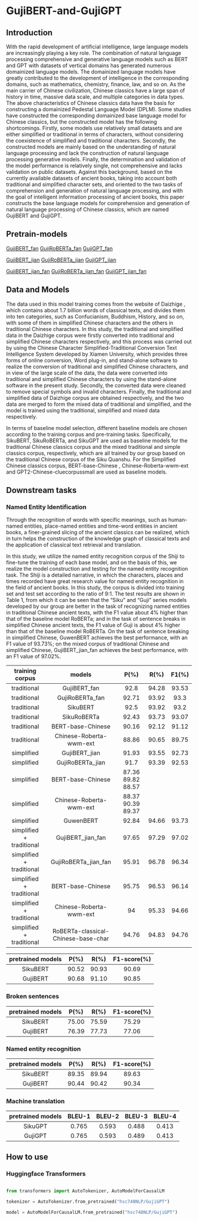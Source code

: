 # GujiBERT-and-GujiGPT
## Introduction
With the rapid development of artificial intelligence, large language models are increasingly playing a key role. The combination of natural language processing comprehensive and generative language models such as BERT and GPT with datasets of vertical domains has generated numerous domainized language models. The domainized language models have greatly contributed to the development of intelligence in the corresponding domains, such as mathematics, chemistry, finance, law, and so on. As the main carrier of Chinese civilization, Chinese classics have a large span of history in time, massive data scale, and multiple categories in data types. The above characteristics of Chinese classics data have the basis for constructing a domainized Pedestal Language Model (DPLM). Some studies have constructed the corresponding domainized base language model for Chinese classics, but the constructed model has the following shortcomings. Firstly, some models use relatively small datasets and are either simplified or traditional in terms of characters, without considering the coexistence of simplified and traditional characters. Secondly, the constructed models are mainly based on the understanding of natural language processing and lack the construction of natural language processing generative models. Finally, the determination and validation of the model performance is relatively single, not comprehensive and lacks validation on public datasets. Against this background, based on the currently available datasets of ancient books, taking into account both traditional and simplified character sets, and oriented to the two tasks of comprehension and generation of natural language processing, and with the goal of intelligent information processing of ancient books, this paper constructs the base language models for comprehension and generation of natural language processing of Chinese classics, which are named GujiBERT and GujiGPT.

## Pretrain-models
[GujiBERT_fan](https://huggingface.co/hsc748NLP/GujiBERT_fan)
[GujiRoBERTa_fan](https://huggingface.co/hsc748NLP/GujiRoBERTa_fan)
[GujiGPT_fan](https://huggingface.co/hsc748NLP/GujiGPT_fan)

[GujiBERT_jian](https://huggingface.co/hsc748NLP/GujiBERT_jian)
[GujiRoBERTa_jian](https://huggingface.co/hsc748NLP/GujiRoBERTa_jian)
[GujiGPT_jian](https://huggingface.co/hsc748NLP/GujiGPT_jian)

[GujiBERT_jian_fan](https://huggingface.co/hsc748NLP/GujiBERT_jian_fan)
[GujiRoBERTa_jian_fan](https://huggingface.co/hsc748NLP/GujiRoBERTa_jian_fan)
[GujiGPT_jian_fan](https://huggingface.co/hsc748NLP/GujiGPT_jian_fan)

## Data and Models
The data used in this model training comes from the website of Daizhige , which contains about 1.7 billion words of classical texts, and divides them into ten categories, such as Confucianism, Buddhism, History, and so on, with some of them in simplified Chinese characters and the others in traditional Chinese characters. In this study, the traditional and simplified data in the Daizhige corpus were firstly converted into traditional and simplified Chinese characters respectively, and this process was carried out by using the Chinese Character Simplified-Traditional Conversion Text Intelligence System  developed by Xiamen University, which provides three forms of online conversion, Word plug-in, and stand-alone software to realize the conversion of traditional and simplified Chinese characters, and in view of the large scale of the data, the data were converted into traditional and simplified Chinese characters by using the stand-alone software in the present study. Secondly, the converted data were cleaned to remove special symbols and invalid characters. Finally, the traditional and simplified data of Daizhige corpus are obtained respectively, and the two data are merged to form the mixed data of traditional and simplified, and the model is trained using the traditional, simplified and mixed data respectively.

In terms of baseline model selection, different baseline models are chosen according to the training corpus and pre-training tasks. Specifically, SikuBERT, SikuRoBERTa, and SikuGPT are used as baseline models for the traditional Chinese classics corpus and the mixed traditional and simple classics corpus, respectively, which are all trained by our group based on the traditional Chinese corpus of the Siku Quanshu. For the Simplified Chinese classics corpus, BERT-base-Chinese , Chinese-Roberta-wwm-ext  and GPT2-Chinese-cluecorpussmall  are used as baseline models.


## Downstream tasks
### Named Entity Identification
Through the recognition of words with specific meanings, such as human-named entities, place-named entities and time-word entities in ancient books, a finer-grained slicing of the ancient classics can be realized, which in turn helps the construction of the knowledge graph of classical texts and the application of classical text retrieval and translation.

In this study, we utilize the named entity recognition corpus of the Shiji to fine-tune the training of each base model, and on the basis of this, we realize the model construction and testing for the named entity recognition task. The Shiji is a detailed narrative, in which the characters, places and times recorded have great research value for named entity recognition in the field of ancient books. In this study, the corpus is divided into training set and test set according to the ratio of 9:1. The test results are shown in Table 1, from which it can be seen that the “Siku” and “Guji” series models developed by our group are better in the task of recognizing named entities in traditional Chinese ancient texts, with the F1 value about 4% higher than that of the baseline model RoBERTa; and in the task of sentence breaks in simplified Chinese ancient texts, the F1 value of Guji is about 4% higher than that of the baseline model RoBERTa. On the task of sentence breaking in simplified Chinese, GuwenBERT achieves the best performance, with an F1 value of 93.73%; on the mixed corpus of traditional Chinese and simplified Chinese, GujiBERT_jian_fan achieves the best performance, with an F1 value of 97.02%.

| training corpus | models | P(%) | R(%) | F1(%) |
| :----------------: | :----------: | :---------: | :---------: | :---------: |
| traditional | GujiBERT_fan | 92.8 | 94.28 | 93.53 | 
| traditional	| GujiRoBERTa_fan | 92.71 | 93.92 | 93.3 | 
| traditional	| SikuBERT | 92.5 | 93.92 | 93.2 | 
| traditional	| SikuRoBERTa | 92.43 | 93.73 | 93.07 | 
| traditional	| BERT-base-Chinese | 90.16 | 92.12 | 91.12 | 
| traditional	| Chinese-Roberta-wwm-ext | 88.86 | 90.65 | 89.75 | 
| simplified	| GujiBERT_jian | 91.93 | 93.55 | 92.73 | 
| simplified	| GujiRoBERTa_jian | 91.7 | 93.39 | 92.53 | 
| simplified	| BERT-base-Chinese | 87.36	89.82	88.57 | 
| simplified	| Chinese-Roberta-wwm-ext | 88.37	90.39	89.37 | 
| simplified	| GuwenBERT | 92.84 | 94.66 | 93.73 | 
| simplified + traditional | GujiBERT_jian_fan | 97.65 | 97.29 | 97.02 | 
| simplified + traditional | GujiRoBERTa_jian_fan | 95.91 | 96.78 | 96.34 | 
| simplified + traditional | BERT-base-Chinese | 95.75 | 96.53 | 96.14 | 
| simplified + traditional | Chinese-Roberta-wwm-ext | 94 | 95.33 | 94.66 | 
| simplified + traditional | RoBERTa-classical-Chinese-base-char | 94.76 | 94.83 | 94.76 | 

|  pretrained models  | P(%) | R(%) | F1-score(%) |
| :----------------: | :----------: | :---------: | :---------: |
| SikuBERT | 90.52 | 90.93 | 90.69 |
| GujiBERT | 90.68 | 91.10 | 90.85 |

### Broken sentences
|  pretrained models  | P(%) | R(%) | F1-score(%) |
| :----------------: | :----------: | :---------: | :---------: |
| SikuBERT | 75.00 | 75.59 | 75.29 |
| GujiBERT | 76.39 | 77.73 | 77.06 |

### Named entity recognition
|  pretrained models  | P(%) | R(%) | F1-score(%) |
| :----------------: | :----------: | :---------: | :---------: |
| SikuBERT | 89.35 | 89.94 | 89.63 |
| GujiBERT | 90.44 | 90.42 | 90.34 |

### Machine translation
|  pretrained models  | BLEU-1 | BLEU-2 | BLEU-3 | BLEU-4 |
| :----------------: | :----------: | :---------: | :---------: | :---------: |
| SikuGPT | 0.765 | 0.593 | 0.488 | 0.413 |
| GujiGPT | 0.765 | 0.593 | 0.489 | 0.413 |

## How to use

### Huggingface Transformers

```python

from transformers import AutoTokenizer, AutoModelForCausalLM

tokenizer = AutoTokenizer.from_pretrained("hsc748NLP/GujiGPT")

model = AutoModelForCausalLM.from_pretrained("hsc748NLP/GujiGPT")

```
